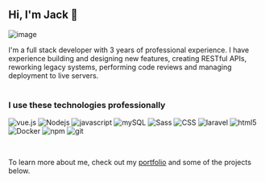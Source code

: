 ## Hi, I'm Jack 👋
![image](https://github.com/Atral/Atral/assets/26579273/04e3edf7-260b-4a99-aefd-2fc4790c9769)



I'm a full stack developer with 3 years of professional experience. I have experience building and designing new features, creating RESTful APIs, reworking legacy systems, performing code reviews and managing deployment to live servers.
<br/>
<br/>


### I use these technologies professionally
<p>
  <img alt=vue.js src="https://img.shields.io/badge/-Vue.js-42b883?style=flat-square&logo=vue.js&logoColor=white" />
  <img alt="Nodejs" src="https://img.shields.io/badge/-Nodejs-43853d?style=flat-square&logo=Node.js&logoColor=white" />
  <img alt=javascript src="https://img.shields.io/badge/-JavaScript-F0DB4F?style=flat-square&logo=javascript&logoColor=black" />
  <img alt=mySQL src="https://img.shields.io/badge/-MySQL-00758f?style=flat-square&logo=mySQL&logoColor=white" />
  <img alt="Sass" src="https://img.shields.io/badge/-Sass-CC6699?style=flat-square&logo=sass&logoColor=white" />
  <img alt="CSS" src="https://img.shields.io/badge/-CSS-CC6699?style=flat-square&logo=CSS&logoColor=white" />
  <img alt=laravel src="https://img.shields.io/badge/-Laravel-f55247?style=flat-square&logo=laravel&logoColor=white" />
  <img alt="html5" src="https://img.shields.io/badge/-HTML5-E34F26?style=flat-square&logo=html5&logoColor=white" />
  <img alt="Docker" src="https://img.shields.io/badge/-Docker-46a2f1?style=flat-square&logo=docker&logoColor=white" />
  <img alt="npm" src="https://img.shields.io/badge/-NPM-CB3837?style=flat-square&logo=npm&logoColor=white" />
  <img alt="git" src="https://img.shields.io/badge/-GitLab-fc6d26?style=flat-square&logo=gitlab&logoColor=white" />
</p>

<br/>

To learn more about me, check out my [portfolio](https://jackmaskell.com) and some of the projects below.



<!--
**Atral/Atral** is a ✨ _special_ ✨ repository because its `README.md` (this file) appears on your GitHub profile.

Here are some ideas to get you started:

- 🔭 I’m currently working on ...
- 🌱 I’m currently learning ...
- 👯 I’m looking to collaborate on ...
- 🤔 I’m looking for help with ...
- 💬 Ask me about ...
- 📫 How to reach me: ...
- 😄 Pronouns: ...
- ⚡ Fun fact: ...
-->
